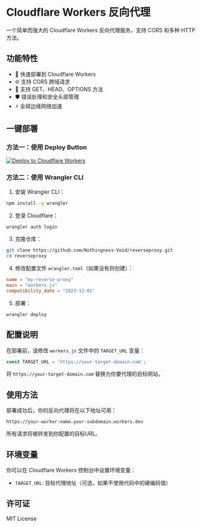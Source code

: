 # Cloudflare Workers 反向代理

一个简单而强大的 Cloudflare Workers 反向代理服务，支持 CORS 和多种 HTTP 方法。

## 功能特性

- 🚀 快速部署到 Cloudflare Workers
- 🌐 支持 CORS 跨域请求
- 📡 支持 GET、HEAD、OPTIONS 方法
- 🛡️ 错误处理和安全头部管理
- ⚡ 全球边缘网络加速

## 一键部署

### 方法一：使用 Deploy Button

[![Deploy to Cloudflare Workers](https://deploy.workers.cloudflare.com/button)](https://deploy.workers.cloudflare.com/?url=https://github.com/Nothingness-Void/reverseproxy)

### 方法二：使用 Wrangler CLI

1. 安装 Wrangler CLI：
```bash
npm install -g wrangler
```

2. 登录 Cloudflare：
```bash
wrangler auth login
```

3. 克隆仓库：
```bash
git clone https://github.com/Nothingness-Void/reverseproxy.git
cd reverseproxy
```

4. 修改配置文件 `wrangler.toml`（如果没有则创建）：
```toml
name = "my-reverse-proxy"
main = "workers.js"
compatibility_date = "2023-12-01"
```

5. 部署：
```bash
wrangler deploy
```

## 配置说明

在部署前，请修改 `workers.js` 文件中的 `TARGET_URL` 变量：

```javascript
const TARGET_URL = 'https://your-target-domain.com';
```

将 `https://your-target-domain.com` 替换为你要代理的目标网站。

## 使用方法

部署成功后，你的反向代理将在以下地址可用：
```
https://your-worker-name.your-subdomain.workers.dev
```

所有请求将被转发到你配置的目标URL。

## 环境变量

你可以在 Cloudflare Workers 控制台中设置环境变量：

- `TARGET_URL`: 目标代理地址（可选，如果不使用代码中的硬编码值）

## 许可证

MIT License